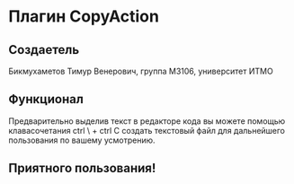 # Плагин CopyAction
## Создаетель
Бикмухаметов Тимур Венерович, группа М3106, университет ИТМО

## Функционал
Предварительно выделив текст в редакторе кода вы можете помощью клавасочетания ctrl \ + ctrl C создать текстовый файл для дальнейшего пользования по вашему усмотрению.

## Приятного пользования!